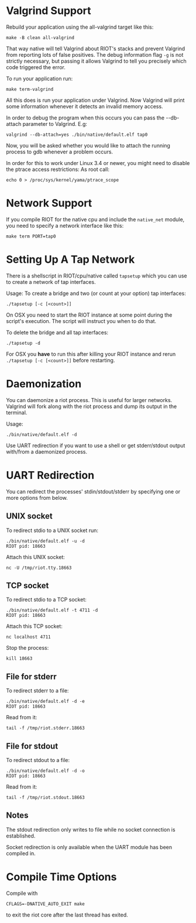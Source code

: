 Valgrind Support
================

Rebuild your application using the all-valgrind target like this:

    make -B clean all-valgrind

That way native will tell Valgrind about RIOT's stacks and prevent
Valgrind from reporting lots of false positives.
The debug information flag `-g` is not strictly necessary, but passing
it allows Valgrind to tell you precisely which code triggered the error.

To run your application run:

    make term-valgrind

All this does is run your application under Valgrind.
Now Valgrind will print some information whenever it detects an
invalid memory access.

In order to debug the program when this occurs you can pass the
--db-attach parameter to Valgrind. E.g:

    valgrind --db-attach=yes ./bin/native/default.elf tap0

Now, you will be asked whether you would like to attach the running
process to gdb whenever a problem occurs.

In order for this to work under Linux 3.4 or newer, you might need to
disable the ptrace access restrictions:
As root call:

    echo 0 > /proc/sys/kernel/yama/ptrace_scope


Network Support
===============

If you compile RIOT for the native cpu and include the `native_net`
module, you need to specify a network interface like this:

    make term PORT=tap0


Setting Up A Tap Network
========================

There is a shellscript in RIOT/cpu/native called `tapsetup` which you
can use to create a network of tap interfaces.

Usage:
To create a bridge and two (or count at your option) tap interfaces:

    ./tapsetup [-c [<count>]]

On OSX you need to start the RIOT instance at some point during the script's
execution. The script will instruct you when to do that.

To delete the bridge and all tap interfaces:

    ./tapsetup -d

For OSX you **have** to run this after killing your RIOT instance and rerun
`./tapsetup [-c [<count>]]` before restarting.


Daemonization
=============

You can daemonize a riot process. This is useful for larger networks.
Valgrind will fork along with the riot process and dump its output in
the terminal.

Usage:

    ./bin/native/default.elf -d

Use UART redirection if you want to use a shell or get stderr/stdout
output with/from a daemonized process.


UART Redirection
================

You can redirect the processes' stdin/stdout/stderr by specifying
one or more options from below.

UNIX socket
-----------

To redirect stdio to a UNIX socket run:

    ./bin/native/default.elf -u -d
    RIOT pid: 18663

Attach this UNIX socket:

    nc -U /tmp/riot.tty.18663

TCP socket
----------
To redirect stdio to a TCP socket:

    ./bin/native/default.elf -t 4711 -d
    RIOT pid: 18663

Attach this TCP socket:

    nc localhost 4711

Stop the process:

    kill 18663

File for stderr
---------------
To redirect stderr to a file:

    ./bin/native/default.elf -d -e
    RIOT pid: 18663

Read from it:

    tail -f /tmp/riot.stderr.18663

File for stdout
---------------
To redirect stdout to a file:

    ./bin/native/default.elf -d -o
    RIOT pid: 18663

Read from it:

    tail -f /tmp/riot.stdout.18663


Notes
-----
The stdout redirection only writes to file while no socket connection
is established.

Socket redirection is only available when the UART module has been
compiled in.


Compile Time Options
====================

Compile with

    CFLAGS=-DNATIVE_AUTO_EXIT make

to exit the riot core after the last thread has exited.
